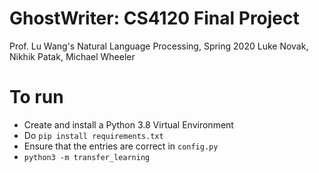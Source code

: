# GhostWriter: CS4120 Final Project
Prof. Lu Wang's Natural Language Processing, Spring 2020
Luke Novak, Nikhik Patak, Michael Wheeler

# To run
  - Create and install a Python 3.8 Virtual Environment
  - Do `pip install requirements.txt`
  - Ensure that the entries are correct in `config.py`
  - `python3 -m transfer_learning`

